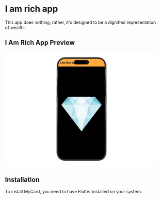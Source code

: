 # I am rich app

This app does nothing; rather, it's designed to be a dignified representation of wealth.

## I Am Rich App Preview

![MyCard Image](i_am_rich_app.png)





## Installation

To install MyCard, you need to have Flutter installed on your system.

